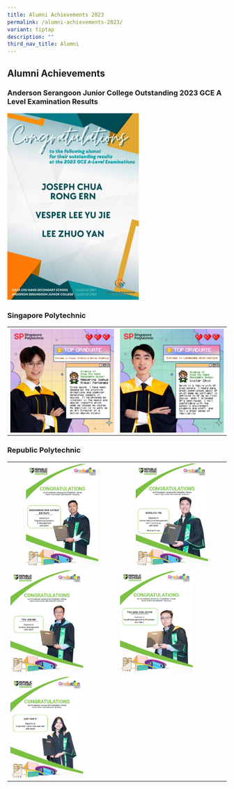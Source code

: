 ```yaml
---
title: Alumni Achievements 2023
permalink: /alumni-achievements-2023/
variant: tiptap
description: ""
third_nav_title: Alumni
---
```

<h2><strong>Alumni Achievements</strong></h2>
<h3><strong>Anderson Serangoon Junior College Outstanding 2023 GCE A Level Examination Results</strong></h3>
<div class="isomer-image-wrapper">
<img style="width: 60%;" height="auto" width="100%" alt="" src="/images/Anderson_Serangoon_JC_Outstanding_A_Levels_2023.jpg">
</div>
<h3><strong>Singapore Polytechnic</strong></h3>
<table style="minWidth: 50px">
<colgroup>
<col>
<col>
</colgroup>
<tbody>
<tr>
<th rowspan="1" colspan="1">
<div class="isomer-image-wrapper">
<img style="width: 100%" height="auto" width="100%" alt="" src="/images/MAD_DVEMG_Joshua.jpg">
</div>
</th>
<th rowspan="1" colspan="1">
<div class="isomer-image-wrapper">
<img style="width: 100%" height="auto" width="100%" alt="" src="/images/ABE_DLA_Victor_Chin.jpg">
</div>
</th>
</tr>
</tbody>
</table>
<h3><strong>Republic Polytechnic</strong></h3>
<table style="minWidth: 50px">
<colgroup>
<col>
<col>
</colgroup>
<tbody>
<tr>
<th rowspan="1" colspan="1">
<div class="isomer-image-wrapper">
<img style="width: 70%;" height="auto" width="100%" alt="" src="/images/Screenshot_2025_08_29_082755.png">
</div>
</th>
<th rowspan="1" colspan="1">
<div class="isomer-image-wrapper">
<img style="width: 70%;" height="auto" width="100%" alt="" src="/images/Screenshot_2025_08_29_082848.png">
</div>
</th>
</tr>
<tr>
<td rowspan="1" colspan="1">
<div class="isomer-image-wrapper">
<img style="width: 70%;" height="auto" width="100%" alt="" src="/images/Screenshot_2025_08_29_082825.png">
</div>
</td>
<td rowspan="1" colspan="1">
<div class="isomer-image-wrapper">
<img style="width: 70%;" height="auto" width="100%" alt="" src="/images/Screenshot_2025_08_29_081359.png">
</div>
</td>
</tr>
<tr>
<td rowspan="1" colspan="1">
<div class="isomer-image-wrapper">
<img style="width: 70%;" height="auto" width="100%" alt="" src="/images/Screenshot_2025_08_29_081425.png">
</div>
</td>
<td rowspan="1" colspan="1">
<p></p>
</td>
</tr>
</tbody>
</table>
<p></p>